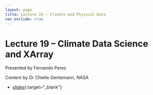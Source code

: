 ```yaml
---
layout: page
title: Lecture 19 – Climate and Physical Data
nav_exclude: true
---
```


# Lecture 19 – Climate Data Science and XArray

Presented by Fernando Perez

Content by Dr Chielle Gentemann, NASA

- [slides](https://docs.google.com/presentation/d/1LplB9SZU7pCsLZF12H78o0AP_NFFMQnbaUcETlqdInw/edit){:target="_blank"}
